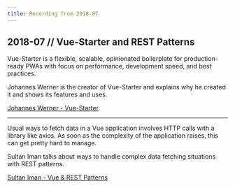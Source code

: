 ```yaml
---
title: Recording from 2018-07
---
```


## 2018-07 // Vue-Starter and REST Patterns

Vue-Starter is a flexible, scalable, opinionated boilerplate for production-ready PWAs with focus on performance, development speed, and best practices.

Johannes Werner is the creator of Vue-Starter and explains why he created it and shows its features and uses.

<yt-video video-id="NM2cSBKRtcY" />

[Johannes Werner - Vue-Starter](https://www.youtube.com/watch?v=NM2cSBKRtcY)

---

Usual ways to fetch data in a Vue application involves HTTP calls with a library like axios. As soon as the complexity of the application raises, this can get pretty hard to manage.

Sultan Iman talks about ways to handle complex data fetching situations with REST patterns.

<yt-video video-id="-NveURQr4Yw" />

[Sultan Iman - Vue & REST Patterns](https://www.youtube.com/watch?v=-NveURQr4Yw)
